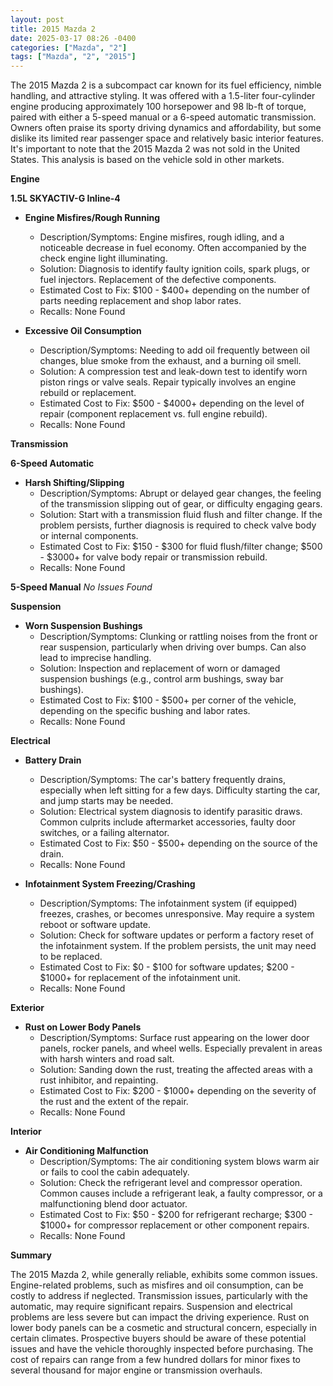 ```yaml
---
layout: post
title: 2015 Mazda 2
date: 2025-03-17 08:26 -0400
categories: ["Mazda", "2"]
tags: ["Mazda", "2", "2015"]
---
```

The 2015 Mazda 2 is a subcompact car known for its fuel efficiency, nimble handling, and attractive styling. It was offered with a 1.5-liter four-cylinder engine producing approximately 100 horsepower and 98 lb-ft of torque, paired with either a 5-speed manual or a 6-speed automatic transmission. Owners often praise its sporty driving dynamics and affordability, but some dislike its limited rear passenger space and relatively basic interior features. It's important to note that the 2015 Mazda 2 was not sold in the United States. This analysis is based on the vehicle sold in other markets.

**Engine**

**1.5L SKYACTIV-G Inline-4**

*   **Engine Misfires/Rough Running**
    *   Description/Symptoms: Engine misfires, rough idling, and a noticeable decrease in fuel economy. Often accompanied by the check engine light illuminating.
    *   Solution: Diagnosis to identify faulty ignition coils, spark plugs, or fuel injectors. Replacement of the defective components.
    *   Estimated Cost to Fix: $100 - $400+ depending on the number of parts needing replacement and shop labor rates.
    *   Recalls: None Found

*   **Excessive Oil Consumption**
    *   Description/Symptoms: Needing to add oil frequently between oil changes, blue smoke from the exhaust, and a burning oil smell.
    *   Solution: A compression test and leak-down test to identify worn piston rings or valve seals. Repair typically involves an engine rebuild or replacement.
    *   Estimated Cost to Fix: $500 - $4000+ depending on the level of repair (component replacement vs. full engine rebuild).
    *   Recalls: None Found

**Transmission**

**6-Speed Automatic**

*   **Harsh Shifting/Slipping**
    *   Description/Symptoms: Abrupt or delayed gear changes, the feeling of the transmission slipping out of gear, or difficulty engaging gears.
    *   Solution: Start with a transmission fluid flush and filter change. If the problem persists, further diagnosis is required to check valve body or internal components.
    *   Estimated Cost to Fix: $150 - $300 for fluid flush/filter change; $500 - $3000+ for valve body repair or transmission rebuild.
    *   Recalls: None Found

**5-Speed Manual**
*No Issues Found*

**Suspension**

*   **Worn Suspension Bushings**
    *   Description/Symptoms: Clunking or rattling noises from the front or rear suspension, particularly when driving over bumps. Can also lead to imprecise handling.
    *   Solution: Inspection and replacement of worn or damaged suspension bushings (e.g., control arm bushings, sway bar bushings).
    *   Estimated Cost to Fix: $100 - $500+ per corner of the vehicle, depending on the specific bushing and labor rates.
    *   Recalls: None Found

**Electrical**

*   **Battery Drain**
    *   Description/Symptoms: The car's battery frequently drains, especially when left sitting for a few days. Difficulty starting the car, and jump starts may be needed.
    *   Solution: Electrical system diagnosis to identify parasitic draws. Common culprits include aftermarket accessories, faulty door switches, or a failing alternator.
    *   Estimated Cost to Fix: $50 - $500+ depending on the source of the drain.
    *   Recalls: None Found

*   **Infotainment System Freezing/Crashing**
    *   Description/Symptoms: The infotainment system (if equipped) freezes, crashes, or becomes unresponsive. May require a system reboot or software update.
    *   Solution: Check for software updates or perform a factory reset of the infotainment system. If the problem persists, the unit may need to be replaced.
    *   Estimated Cost to Fix: $0 - $100 for software updates; $200 - $1000+ for replacement of the infotainment unit.
    *   Recalls: None Found

**Exterior**

*   **Rust on Lower Body Panels**
    *   Description/Symptoms: Surface rust appearing on the lower door panels, rocker panels, and wheel wells. Especially prevalent in areas with harsh winters and road salt.
    *   Solution: Sanding down the rust, treating the affected areas with a rust inhibitor, and repainting.
    *   Estimated Cost to Fix: $200 - $1000+ depending on the severity of the rust and the extent of the repair.
    *   Recalls: None Found

**Interior**

*   **Air Conditioning Malfunction**
    *   Description/Symptoms: The air conditioning system blows warm air or fails to cool the cabin adequately.
    *   Solution: Check the refrigerant level and compressor operation. Common causes include a refrigerant leak, a faulty compressor, or a malfunctioning blend door actuator.
    *   Estimated Cost to Fix: $50 - $200 for refrigerant recharge; $300 - $1000+ for compressor replacement or other component repairs.
    *   Recalls: None Found

**Summary**

The 2015 Mazda 2, while generally reliable, exhibits some common issues. Engine-related problems, such as misfires and oil consumption, can be costly to address if neglected. Transmission issues, particularly with the automatic, may require significant repairs. Suspension and electrical problems are less severe but can impact the driving experience. Rust on lower body panels can be a cosmetic and structural concern, especially in certain climates. Prospective buyers should be aware of these potential issues and have the vehicle thoroughly inspected before purchasing. The cost of repairs can range from a few hundred dollars for minor fixes to several thousand for major engine or transmission overhauls.

